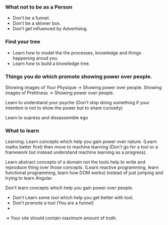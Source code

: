 ### What  not to be as a Person
- Don't be a funnel.
- Don't be a skinner box.
- Don't get influenced by Advertising.

### Find your tree
- Learn how to model the the processes, knowledge and things happening aroud you.
- Learn how to build a knowledge tree. 

### Things you do which promote showing power over people.
Showing images of Your Physique -> Showing power over people.
Showing images of Prettiness -> Showing power over people.

Learn to understand your psyche (Don't stop doing something if your intention is not to show the power but to share curiosity)

Learn to supress and dissassemble ego


### What to learn 
Learning: 
Learn concepts which help you gain power over nature. (Learn maths better first) then move to machine learning (Don't go for a tool or a framework but instead understand machine learning as a progress).

Learn abstract concepts of a domain not the tools help to write and reproduce thing over those concepts.  (Learn reactive programming, learn functional programming, learn how DOM works) instead of just jumping and trying to learn Angular.

Don't learn concepts which help you gain power over people.
- Don't Learn some tool which help you get better with tool. 
- Don't promote a tool (You are a funnel)
- 

-> Your site should contain maximum amount of truth. 